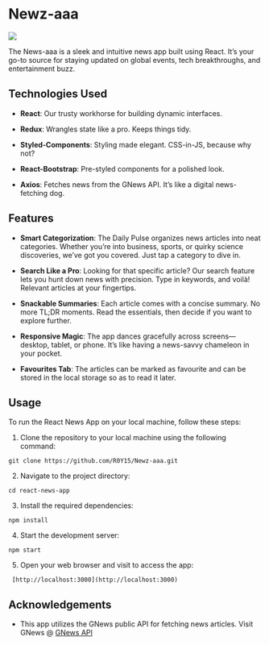 # Newz-aaa

![](/public/cover-page.png)

The News-aaa is a sleek and intuitive news app built using React. It’s your go-to source for staying updated on global events, tech breakthroughs, and entertainment buzz.

## Technologies Used

- **React**: Our trusty workhorse for building dynamic interfaces.

- **Redux**: Wrangles state like a pro. Keeps things tidy.

- **Styled-Components**: Styling made elegant. CSS-in-JS, because why not?

- **React-Bootstrap**: Pre-styled components for a polished look.

- **Axios**: Fetches news from the GNews API. It’s like a digital news-fetching dog.

## Features

- **Smart Categorization**: The Daily Pulse organizes news articles into neat categories. Whether you’re into business, sports, or quirky science discoveries, we’ve got you covered. Just tap a category to dive in.

- **Search Like a Pro**: Looking for that specific article? Our search feature lets you hunt down news with precision. Type in keywords, and voilà! Relevant articles at your fingertips.

- **Snackable Summaries**: Each article comes with a concise summary. No more TL;DR moments. Read the essentials, then decide if you want to explore further.

- **Responsive Magic**: The app dances gracefully across screens—desktop, tablet, or phone. It’s like having a news-savvy chameleon in your pocket.

- **Favourites Tab**: The articles can be marked as favourite and can be stored in the local storage so as to read it later.

## Usage

To run the React News App on your local machine, follow these steps:

1. Clone the repository to your local machine using the following command:

```
git clone https://github.com/R0Y15/Newz-aaa.git
```

2. Navigate to the project directory:

```
cd react-news-app
```

3. Install the required dependencies:

```
npm install
```

4. Start the development server:

```
npm start
```

5. Open your web browser and visit to access the app:
```
 [http://localhost:3000](http://localhost:3000) 
```

## Acknowledgements

- This app utilizes the GNews public API for fetching news articles. Visit GNews @ [GNews API](https://gnews.io/)
